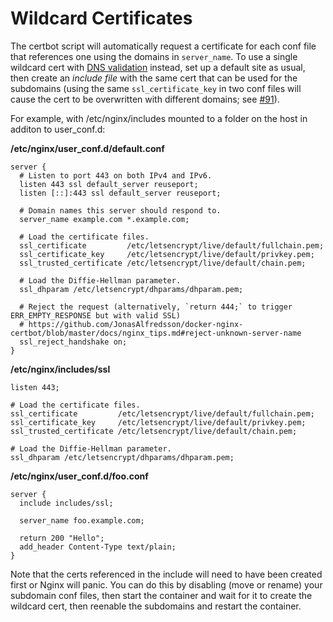 # Wildcard Certificates

The certbot script will automatically request a certificate for each conf file that references one using the domains in `server_name`. To use a single wildcard cert with [DNS validation](certbot_authenticators.md) instead, set up a default site as usual, then create an _include file_ with the same cert that can be used for the subdomains (using the same `ssl_certificate_key` in two conf files will cause the cert to be overwritten with different domains; see [#91](https://github.com/JonasAlfredsson/docker-nginx-certbot/issues/91)).

For example, with /etc/nginx/includes mounted to a folder on the host in additon to user_conf.d:

**/etc/nginx/user_conf.d/default.conf**

```nginx
server {
  # Listen to port 443 on both IPv4 and IPv6.
  listen 443 ssl default_server reuseport;
  listen [::]:443 ssl default_server reuseport;

  # Domain names this server should respond to.
  server_name example.com *.example.com;

  # Load the certificate files.
  ssl_certificate         /etc/letsencrypt/live/default/fullchain.pem;
  ssl_certificate_key     /etc/letsencrypt/live/default/privkey.pem;
  ssl_trusted_certificate /etc/letsencrypt/live/default/chain.pem;

  # Load the Diffie-Hellman parameter.
  ssl_dhparam /etc/letsencrypt/dhparams/dhparam.pem;

  # Reject the request (alternatively, `return 444;` to trigger ERR_EMPTY_RESPONSE but with valid SSL)
  # https://github.com/JonasAlfredsson/docker-nginx-certbot/blob/master/docs/nginx_tips.md#reject-unknown-server-name
  ssl_reject_handshake on;
}
```

**/etc/nginx/includes/ssl**

```nginx
listen 443;

# Load the certificate files.
ssl_certificate         /etc/letsencrypt/live/default/fullchain.pem;
ssl_certificate_key     /etc/letsencrypt/live/default/privkey.pem;
ssl_trusted_certificate /etc/letsencrypt/live/default/chain.pem;

# Load the Diffie-Hellman parameter.
ssl_dhparam /etc/letsencrypt/dhparams/dhparam.pem;
```

**/etc/nginx/user_conf.d/foo.conf**

```nginx
server {
  include includes/ssl;

  server_name foo.example.com;

  return 200 "Hello";
  add_header Content-Type text/plain;
}
```

Note that the certs referenced in the include will need to have been created first or Nginx will panic. You can do this by disabling (move or rename) your subdomain conf files, then start the container and wait for it to create the wildcard cert, then reenable the subdomains and restart the container.

